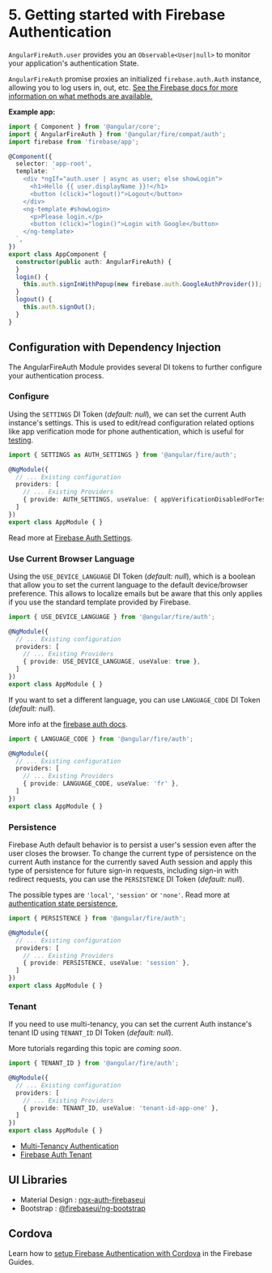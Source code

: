 # 5. Getting started with Firebase Authentication

`AngularFireAuth.user` provides you an `Observable<User|null>` to monitor your application's authentication State.

`AngularFireAuth` promise proxies an initialized
`firebase.auth.Auth` instance, allowing you to log users in, out, etc. [See
the Firebase docs for more information on what methods are available.](https://firebase.google.com/docs/reference/js/firebase.auth.Auth)

**Example app:**

```ts
import { Component } from '@angular/core';
import { AngularFireAuth } from '@angular/fire/compat/auth';
import firebase from 'firebase/app';

@Component({
  selector: 'app-root',
  template: `
    <div *ngIf="auth.user | async as user; else showLogin">
      <h1>Hello {{ user.displayName }}!</h1>
      <button (click)="logout()">Logout</button>
    </div>
    <ng-template #showLogin>
      <p>Please login.</p>
      <button (click)="login()">Login with Google</button>
    </ng-template>
  `,
})
export class AppComponent {
  constructor(public auth: AngularFireAuth) {
  }
  login() {
    this.auth.signInWithPopup(new firebase.auth.GoogleAuthProvider());
  }
  logout() {
    this.auth.signOut();
  }
}
```

## Configuration with Dependency Injection

The AngularFireAuth Module provides several DI tokens to further configure your
authentication process.

### Configure 

Using the `SETTINGS` DI Token (*default: null*), we can set the current Auth
instance's settings. This is used to edit/read configuration related options
like app verification mode for phone authentication, which is useful for
[testing](https://cloud.google.com/identity-platform/docs/test-phone-numbers).

```ts
import { SETTINGS as AUTH_SETTINGS } from '@angular/fire/auth';

@NgModule({
  // ... Existing configuration
  providers: [
    // ... Existing Providers
    { provide: AUTH_SETTINGS, useValue: { appVerificationDisabledForTesting: true } },
  ]
})
export class AppModule { }
```

Read more at [Firebase Auth Settings](https://firebase.google.com/docs/reference/js/firebase.auth.AuthSettings).

### Use Current Browser Language

Using the `USE_DEVICE_LANGUAGE` DI Token (*default: null*), which is a boolean
that allow you to set the current language to the default device/browser
preference. This allows to localize emails but be aware that this only applies
if you use the standard template provided by Firebase. 

```ts
import { USE_DEVICE_LANGUAGE } from '@angular/fire/auth';

@NgModule({
  // ... Existing configuration
  providers: [
    // ... Existing Providers
    { provide: USE_DEVICE_LANGUAGE, useValue: true },
  ]
})
export class AppModule { }
```

If you want to set a different language, you can use `LANGUAGE_CODE` DI Token
(*default: null*).

More info at the [firebase auth docs](https://firebase.google.com/docs/reference/js/firebase.auth.Auth#languagecode).

```ts
import { LANGUAGE_CODE } from '@angular/fire/auth';

@NgModule({
  // ... Existing configuration
  providers: [
    // ... Existing Providers
    { provide: LANGUAGE_CODE, useValue: 'fr' },
  ]
})
export class AppModule { }
```

### Persistence

Firebase Auth default behavior is to persist a user's session even after the
user closes the browser. To change the current type of persistence on the
current Auth instance for the currently saved Auth session and apply this type
of persistence for future sign-in requests, including sign-in with redirect
requests, you can use the `PERSISTENCE` DI Token (*default: null*).

The possible types are `'local'`, `'session'` or `'none'`. Read more at 
[authentication state persistence](https://firebase.google.com/docs/auth/web/auth-state-persistence),

```ts
import { PERSISTENCE } from '@angular/fire/auth';

@NgModule({
  // ... Existing configuration
  providers: [
    // ... Existing Providers
    { provide: PERSISTENCE, useValue: 'session' },
  ]
})
export class AppModule { }
```

### Tenant

If you need to use multi-tenancy, you can set the current Auth instance's tenant
ID using `TENANT_ID` DI Token (*default: null*).

More tutorials regarding this topic are _coming soon_.

```ts
import { TENANT_ID } from '@angular/fire/auth';

@NgModule({
  // ... Existing configuration
  providers: [
    // ... Existing Providers
    { provide: TENANT_ID, useValue: 'tenant-id-app-one' },
  ]
})
export class AppModule { }
```

- [Multi-Tenancy Authentication](https://cloud.google.com/identity-platform/docs/multi-tenancy-authentication)
- [Firebase Auth Tenant](https://firebase.google.com/docs/reference/js/firebase.auth.Auth#tenantid)

## UI Libraries

- Material Design : [ngx-auth-firebaseui](https://github.com/AnthonyNahas/ngx-auth-firebaseui)
- Bootstrap : [@firebaseui/ng-bootstrap](https://github.com/firebaseui/ng-bootstrap)

## Cordova

Learn how to [setup Firebase Authentication with Cordova](https://firebase.google.com/docs/auth/web/cordova) in the Firebase Guides.
